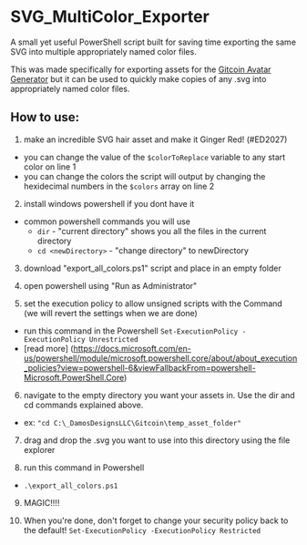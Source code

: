 # SVG_MultiColor_Exporter
A small yet useful PowerShell script built for saving time exporting the same SVG into multiple appropriately named color files. 

This was made specifically for exporting assets for the [Gitcoin Avatar Generator](https://github.com/gitcoinco/web) but it can be used to quickly make copies of any .svg into appropriately named color files. 

## How to use:
1. make an incredible SVG hair asset and make it Ginger Red! (#ED2027) 
  - you can change the value of the `$colorToReplace` variable to any start color on line 1
  - you can change the colors the script will output by changing the hexidecimal numbers in the `$colors` array on line 2
  
2. install windows powershell if you dont have it
  - common powershell commands you will use
    - `dir` - "current directory" shows you all the files in the current directory
    - `cd <newDirectory>` - "change directory" to newDirectory

3. download "export_all_colors.ps1" script and place in an empty folder

4. open powershell using "Run as Administrator"

5. set the execution policy to allow unsigned scripts with the Command (we will revert the settings when we are done)
  - run this command in the Powershell
  ```Set-ExecutionPolicy -ExecutionPolicy Unrestricted```
  - [read more] (https://docs.microsoft.com/en-us/powershell/module/microsoft.powershell.core/about/about_execution_policies?view=powershell-6&viewFallbackFrom=powershell-Microsoft.PowerShell.Core)
  
  
6. navigate to the empty directory you want your assets in. Use the dir and cd commands explained above.
  -  ex: ```"cd C:\_DamosDesignsLLC\Gitcoin\temp_asset_folder"```

7. drag and drop the .svg you want to use into this directory using the file explorer

8. run this command in Powershell
- ```.\export_all_colors.ps1```

9. MAGIC!!!!

10. When you're done, don't forget to change your security policy back to the default!
  ```Set-ExecutionPolicy -ExecutionPolicy Restricted```
